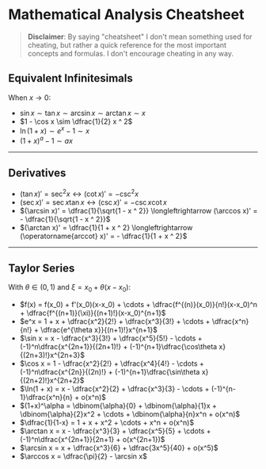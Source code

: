 # Mathematical Analysis Cheatsheet

> **Disclaimer**: By saying "cheatsheet" I don't mean something used for cheating, but rather a quick reference for the most important concepts and formulas. I don't encourage cheating in any way.

## Equivalent Infinitesimals

When $x\to0$:

 - $\sin x\sim \tan x\sim\arcsin x\sim\arctan x\sim x$
 - $1 - \cos x \sim \dfrac{1}{2} x ^ 2$
 - $\ln(1 + x) \sim e^x - 1 \sim x$
 - $(1 + x) ^ a - 1 \sim ax$

---

## Derivatives

 - $(\tan x)' = \sec ^ 2 x \longleftrightarrow (\cot x)' = - \csc ^ 2 x$
 - $(\sec x)' = \sec x \tan x \longleftrightarrow (\csc x)' = - \csc x \cot x$
 - $(\arcsin x)' = \dfrac{1}{\sqrt{1 - x ^ 2}} \longleftrightarrow (\arccos x)' = - \dfrac{1}{\sqrt{1 - x ^ 2}}$
 - $(\arctan x)' = \dfrac{1}{1 + x ^ 2} \longleftrightarrow (\operatorname{arccot} x)' = - \dfrac{1}{1 + x ^ 2}$

---

## Taylor Series

With $\theta\in(0, 1)$ and $\xi = x_0 + \theta(x - x_0)$:

 - $f(x) = f(x_0) + f'(x_0)(x-x_0) + \cdots + \dfrac{f^{(n)}(x_0)}{n!}(x-x_0)^n + \dfrac{f^{(n+1)}(\xi)}{(n+1)!}(x-x_0)^{n+1}$
 - $e^x = 1 + x + \dfrac{x^2}{2!} + \dfrac{x^3}{3!} + \cdots + \dfrac{x^n}{n!} + \dfrac{e^{\theta x}}{(n+1)!}x^{n+1}$
 - $\sin x = x - \dfrac{x^3}{3!} + \dfrac{x^5}{5!} - \cdots + (-1)^n\dfrac{x^{2n+1}}{(2n+1)!} + (-1)^{n+1}\dfrac{\cos\theta x}{(2n+3)!}x^{2n+3}$
 - $\cos x = 1 - \dfrac{x^2}{2!} + \dfrac{x^4}{4!} - \cdots + (-1)^n\dfrac{x^{2n}}{(2n)!} + (-1)^{n+1}\dfrac{\sin\theta x}{(2n+2)!}x^{2n+2}$
 - $\ln(1 + x) = x - \dfrac{x^2}{2} + \dfrac{x^3}{3} - \cdots + (-1)^{n-1}\dfrac{x^n}{n} + o(x^n)$
 - $(1+x)^\alpha = \dbinom{\alpha}{0} + \dbinom{\alpha}{1}x + \dbinom{\alpha}{2}x^2 + \cdots + \dbinom{\alpha}{n}x^n + o(x^n)$
 - $\dfrac{1}{1-x} = 1 + x + x^2 + \cdots + x^n + o(x^n)$
 - $\arctan x = x - \dfrac{x^3}{3} + \dfrac{x^5}{5} + \cdots + (-1)^n\dfrac{x^{2n+1}}{2n+1} + o(x^{2n+1})$
 - $\arcsin x = x + \dfrac{x^3}{6} + \dfrac{3x^5}{40} + o(x^5)$
 - $\arccos x = \dfrac{\pi}{2} - \arcsin x$